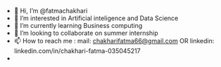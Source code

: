 - 👋 Hi, I’m @fatmachakhari
- 👀 I’m interested in Artificial inteligence and Data Science
- 🌱 I’m currently learning Business computing 
- 💞️ I’m looking to collaborate on summer internship
- 📫 How to reach me : mail: chakharifatma66@gmail.com   OR  linkedin: linkedin.com/in/chakhari-fatma-035045217
- 

<!---
fatmachakhari/fatmachakhari is a ✨ special ✨ repository because its `README.md` (this file) appears on your GitHub profile.
You can click the Preview link to take a look at your changes.
--->
